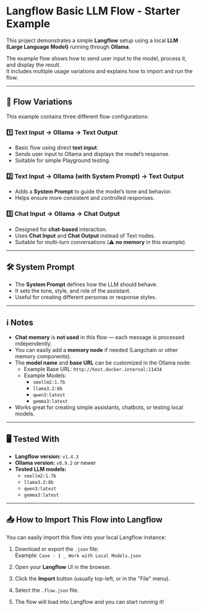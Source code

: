 # Langflow Basic LLM Flow - Starter Example

This project demonstrates a simple **Langflow** setup using a local **LLM (Large Language Model)** running through **Ollama**.

The example flow shows how to send user input to the model, process it, and display the result.  
It includes multiple usage variations and explains how to import and run the flow.

---

## 🚀 Flow Variations

This example contains three different flow configurations:

### 1️⃣ **Text Input → Ollama → Text Output**

- Basic flow using direct **text input**.
- Sends user input to Ollama and displays the model’s response.
- Suitable for simple Playground testing.

### 2️⃣ **Text Input → Ollama (with System Prompt) → Text Output**

- Adds a **System Prompt** to guide the model’s tone and behavior.
- Helps ensure more consistent and controlled responses.

### 3️⃣ **Chat Input → Ollama → Chat Output**

- Designed for **chat-based** interaction.
- Uses **Chat Input** and **Chat Output** instead of Text nodes.
- Suitable for multi-turn conversations (⚠️ **no memory** in this example).

---

## 🛠️ System Prompt

- The **System Prompt** defines how the LLM should behave.
- It sets the tone, style, and role of the assistant.
- Useful for creating different personas or response styles.

---

## ℹ️ Notes

- **Chat memory** is **not used** in this flow — each message is processed independently.
- You can easily add a **memory node** if needed (Langchain or other memory components).
- The **model name** and **base URL** can be customized in the Ollama node:
  - Example Base URL: `http://host.docker.internal:11434`
  - Example Models:  
    - `smollm2:1.7b`  
    - `llama3.2:8b`  
    - `qwen3:latest`  
    - `gemma3:latest`   
- Works great for creating simple assistants, chatbots, or testing local models.

---

## 🖥️ Tested With

- **Langflow version:** `v1.4.3`
- **Ollama version:** `v0.9.2` or newer
- **Tested LLM models:**  
  - `smollm2:1.7b`  
  - `llama3.2:8b`  
  - `qwen3:latest`  
  - `gemma3:latest`  

---

## 📥 How to Import This Flow into Langflow

You can easily import this flow into your local Langflow instance:

1. Download or export the `.json` file:  
   Example: `Case - 1 _ Work with Local Models.json`

2. Open your **Langflow** UI in the browser.

3. Click the **Import** button (usually top-left, or in the "File" menu).

4. Select the `.flow.json` file.

5. The flow will load into Langflow and you can start running it!